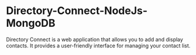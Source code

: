 # Directory-Connect-NodeJs-MongoDB
 Directory Connect is a web application that allows you to add and display contacts. It provides a user-friendly interface for managing your contact list.
